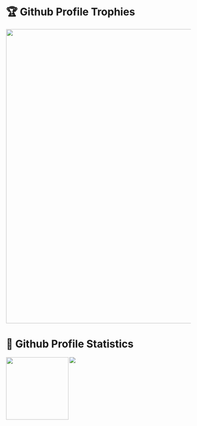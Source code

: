 <h1>🏆 Github Profile Trophies</h1>
<a href="https://github.com/NoIdeaIndustry/github-profile-trophy">
  <img width=800 src="https://github-profile-trophy.vercel.app/?username=NoIdeaIndustry&theme=onedark&no-frame=true&column=-1&margin-w=10&rank=A&rank=B&rank=C"/>
</a>

<h1>🚀 Github Profile Statistics</h1>
<div><img height="170" align="left" src="https://github-readme-stats.vercel.app/api?username=NoIdeaIndustry&count_private=true&include_all_commits=true&theme=onedark&show_icons=true" />
<img src="https://github-readme-stats.vercel.app/api/top-langs/?username=NoIdeaIndustry&layout=compact&theme=onedark" />
</div>
